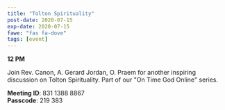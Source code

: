 ```yaml
---
title: "Tolton Spirituality"
post-date: 2020-07-15
exp-date: 2020-07-15
fawe: "fas fa-dove"
tags: [event]
---
```

**12 PM**

Join Rev. Canon, A. Gerard Jordan, O. Praem for another inspiring discussion on Tolton Spirituality. Part of our "On Time God Online" series.

<p class="text-danger"><b>Meeting ID</b>: 831 1388 8867
<br>
<b>Passcode</b>: 219 383
</p>